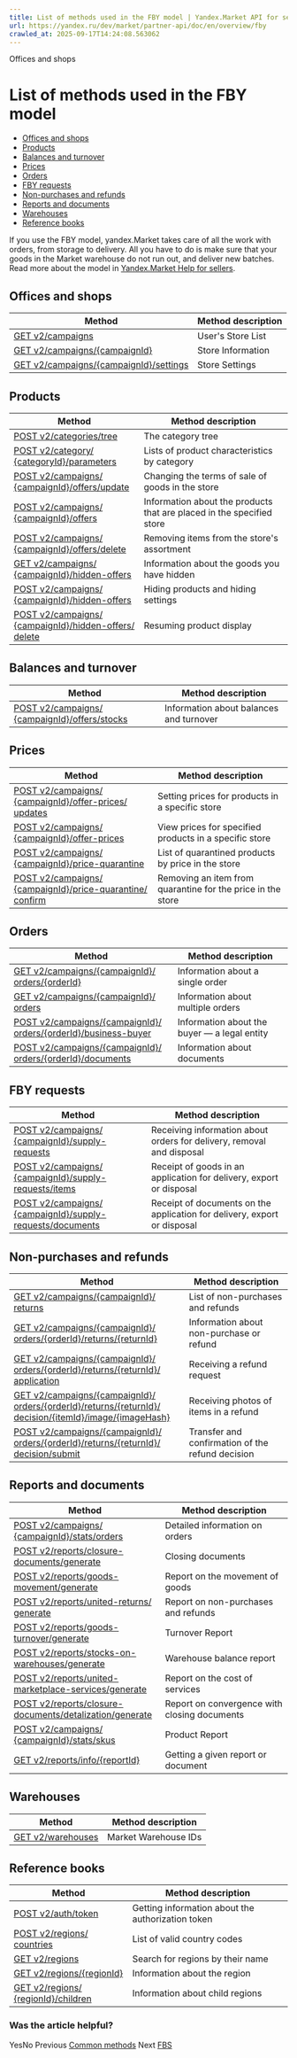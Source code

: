 ```yaml
---
title: List of methods used in the FBY model | Yandex.Market API for sellers
url: https://yandex.ru/dev/market/partner-api/doc/en/overview/fby
crawled_at: 2025-09-17T14:24:08.563062
---
```


Offices and shops
# List of methods used in the FBY model
  * [Offices and shops](https://yandex.ru/dev/market/partner-api/doc/en/overview/en/overview/fby#offices-and-shops)
  * [Products](https://yandex.ru/dev/market/partner-api/doc/en/overview/en/overview/fby#products)
  * [Balances and turnover](https://yandex.ru/dev/market/partner-api/doc/en/overview/en/overview/fby#balances-and-turnover)
  * [Prices](https://yandex.ru/dev/market/partner-api/doc/en/overview/en/overview/fby#prices)
  * [Orders](https://yandex.ru/dev/market/partner-api/doc/en/overview/en/overview/fby#orders)
  * [FBY requests](https://yandex.ru/dev/market/partner-api/doc/en/overview/en/overview/fby#fby-requests)
  * [Non-purchases and refunds](https://yandex.ru/dev/market/partner-api/doc/en/overview/en/overview/fby#non-purchases-and-refunds)
  * [Reports and documents](https://yandex.ru/dev/market/partner-api/doc/en/overview/en/overview/fby#reports-and-documents)
  * [Warehouses](https://yandex.ru/dev/market/partner-api/doc/en/overview/en/overview/fby#warehouses)
  * [Reference books](https://yandex.ru/dev/market/partner-api/doc/en/overview/en/overview/fby#reference-books)


If you use the FBY model, yandex.Market takes care of all the work with orders, from storage to delivery. All you have to do is make sure that your goods in the Market warehouse do not run out, and deliver new batches. Read more about the model in [Yandex.Market Help for sellers](https://yandex.ru/support/marketplace/ru/introduction/models#fby).
##  [](https://yandex.ru/dev/market/partner-api/doc/en/overview/en/overview/fby#offices-and-shops)Offices and shops
**Method** |  **Method description**  
---|---  
[GET v2/​campaigns](https://yandex.ru/dev/market/partner-api/doc/en/overview/en/reference/campaigns/getCampaigns) |  User's Store List  
[GET v2/​campaigns/​{campaignId}](https://yandex.ru/dev/market/partner-api/doc/en/overview/en/reference/campaigns/getCampaign) |  Store Information  
[GET v2/​campaigns/​{campaignId}/​settings](https://yandex.ru/dev/market/partner-api/doc/en/overview/en/reference/campaigns/getCampaignSettings) |  Store Settings  
##  [](https://yandex.ru/dev/market/partner-api/doc/en/overview/en/overview/fby#products)Products
**Method** |  **Method description**  
---|---  
[POST v2/​categories/​tree](https://yandex.ru/dev/market/partner-api/doc/en/overview/en/reference/categories/getCategoriesTree) |  The category tree  
[POST v2/​category/​{categoryId}/​parameters](https://yandex.ru/dev/market/partner-api/doc/en/overview/en/reference/content/getCategoryContentParameters) |  Lists of product characteristics by category  
[POST v2/​campaigns/​{campaignId}/​offers/​update](https://yandex.ru/dev/market/partner-api/doc/en/overview/en/reference/assortment/updateCampaignOffers) |  Changing the terms of sale of goods in the store  
[POST v2/​campaigns/​{campaignId}/​offers](https://yandex.ru/dev/market/partner-api/doc/en/overview/en/reference/assortment/getCampaignOffers) |  Information about the products that are placed in the specified store  
[POST v2/​campaigns/​{campaignId}/​offers/​delete](https://yandex.ru/dev/market/partner-api/doc/en/overview/en/reference/assortment/deleteCampaignOffers) |  Removing items from the store's assortment  
[GET v2/​campaigns/​{campaignId}/​hidden-offers](https://yandex.ru/dev/market/partner-api/doc/en/overview/en/reference/assortment/getHiddenOffers) |  Information about the goods you have hidden  
[POST v2/​campaigns/​{campaignId}/​hidden-offers](https://yandex.ru/dev/market/partner-api/doc/en/overview/en/reference/assortment/addHiddenOffers) |  Hiding products and hiding settings  
[POST v2/​campaigns/​{campaignId}/​hidden-offers/​delete](https://yandex.ru/dev/market/partner-api/doc/en/overview/en/reference/assortment/deleteHiddenOffers) |  Resuming product display  
##  [](https://yandex.ru/dev/market/partner-api/doc/en/overview/en/overview/fby#balances-and-turnover)Balances and turnover
**Method** |  **Method description**  
---|---  
[POST v2/​campaigns/​{campaignId}/​offers/​stocks](https://yandex.ru/dev/market/partner-api/doc/en/overview/en/reference/stocks/getStocks) |  Information about balances and turnover  
##  [](https://yandex.ru/dev/market/partner-api/doc/en/overview/en/overview/fby#prices)Prices
**Method** |  **Method description**  
---|---  
[POST v2/​campaigns/​{campaignId}/​offer-prices/​updates](https://yandex.ru/dev/market/partner-api/doc/en/overview/en/reference/assortment/updatePrices) |  Setting prices for products in a specific store  
[POST v2/​campaigns/​{campaignId}/​offer-prices](https://yandex.ru/dev/market/partner-api/doc/en/overview/en/reference/assortment/getPricesByOfferIds) |  View prices for specified products in a specific store  
[POST v2/​campaigns/​{campaignId}/​price-quarantine](https://yandex.ru/dev/market/partner-api/doc/en/overview/en/reference/assortment/getCampaignQuarantineOffers) |  List of quarantined products by price in the store  
[POST v2/​campaigns/​{campaignId}/​price-quarantine/​confirm](https://yandex.ru/dev/market/partner-api/doc/en/overview/en/reference/assortment/confirmCampaignPrices) |  Removing an item from quarantine for the price in the store  
##  [](https://yandex.ru/dev/market/partner-api/doc/en/overview/en/overview/fby#orders)Orders
**Method** |  **Method description**  
---|---  
[GET v2/​campaigns/​{campaignId}/​orders/​{orderId}](https://yandex.ru/dev/market/partner-api/doc/en/overview/en/reference/orders/getOrder) |  Information about a single order  
[GET v2/​campaigns/​{campaignId}/​orders](https://yandex.ru/dev/market/partner-api/doc/en/overview/en/reference/orders/getOrders) |  Information about multiple orders  
[POST v2/​campaigns/​{campaignId}/​orders/​{orderId}/​business-buyer](https://yandex.ru/dev/market/partner-api/doc/en/overview/en/reference/order-business-information/getOrderBusinessBuyerInfo) |  Information about the buyer — a legal entity  
[POST v2/​campaigns/​{campaignId}/​orders/​{orderId}/​documents](https://yandex.ru/dev/market/partner-api/doc/en/overview/en/reference/order-business-information/getOrderBusinessDocumentsInfo) |  Information about documents  
##  [](https://yandex.ru/dev/market/partner-api/doc/en/overview/en/overview/fby#fby-requests)FBY requests
**Method** |  **Method description**  
---|---  
[POST v2/​campaigns/​{campaignId}/​supply-requests](https://yandex.ru/dev/market/partner-api/doc/en/overview/en/reference/supply-requests/getSupplyRequests) |  Receiving information about orders for delivery, removal and disposal  
[POST v2/​campaigns/​{campaignId}/​supply-requests/​items](https://yandex.ru/dev/market/partner-api/doc/en/overview/en/reference/supply-requests/getSupplyRequestItems) |  Receipt of goods in an application for delivery, export or disposal  
[POST v2/​campaigns/​{campaignId}/​supply-requests/​documents](https://yandex.ru/dev/market/partner-api/doc/en/overview/en/reference/supply-requests/getSupplyRequestDocuments) |  Receipt of documents on the application for delivery, export or disposal  
##  [](https://yandex.ru/dev/market/partner-api/doc/en/overview/en/overview/fby#non-purchases-and-refunds)Non-purchases and refunds
**Method** |  **Method description**  
---|---  
[GET v2/​campaigns/​{campaignId}/​returns](https://yandex.ru/dev/market/partner-api/doc/en/overview/en/reference/orders/getReturns) |  List of non-purchases and refunds  
[GET v2/​campaigns/​{campaignId}/​orders/​{orderId}/​returns/​{returnId}](https://yandex.ru/dev/market/partner-api/doc/en/overview/en/reference/orders/getReturn) |  Information about non-purchase or refund  
[GET v2/​campaigns/​{campaignId}/​orders/​{orderId}/​returns/​{returnId}/​application](https://yandex.ru/dev/market/partner-api/doc/en/overview/en/reference/orders/getReturnApplication) |  Receiving a refund request  
[GET v2/​campaigns/​{campaignId}/​orders/​{orderId}/​returns/​{returnId}/​decision/​{itemId}/​image/​{imageHash}](https://yandex.ru/dev/market/partner-api/doc/en/overview/en/reference/orders/getReturnPhoto) |  Receiving photos of items in a refund  
[POST v2/​campaigns/​{campaignId}/​orders/​{orderId}/​returns/​{returnId}/​decision/​submit](https://yandex.ru/dev/market/partner-api/doc/en/overview/en/reference/orders/submitReturnDecision) |  Transfer and confirmation of the refund decision  
##  [](https://yandex.ru/dev/market/partner-api/doc/en/overview/en/overview/fby#reports-and-documents)Reports and documents
**Method** |  **Method description**  
---|---  
[POST v2/​campaigns/​{campaignId}/​stats/​orders](https://yandex.ru/dev/market/partner-api/doc/en/overview/en/reference/stats/getOrdersStats) |  Detailed information on orders  
[POST v2/​reports/​closure-documents/​generate](https://yandex.ru/dev/market/partner-api/doc/en/overview/en/reference/reports/generateClosureDocumentsReport) |  Closing documents  
[POST v2/​reports/​goods-movement/​generate](https://yandex.ru/dev/market/partner-api/doc/en/overview/en/reference/reports/generateGoodsMovementReport) |  Report on the movement of goods  
[POST v2/​reports/​united-returns/​generate](https://yandex.ru/dev/market/partner-api/doc/en/overview/en/reference/reports/generateUnitedReturnsReport) |  Report on non-purchases and refunds  
[POST v2/​reports/​goods-turnover/​generate](https://yandex.ru/dev/market/partner-api/doc/en/overview/en/reference/reports/generateGoodsTurnoverReport) |  Turnover Report  
[POST v2/​reports/​stocks-on-warehouses/​generate](https://yandex.ru/dev/market/partner-api/doc/en/overview/en/reference/reports/generateStocksOnWarehousesReport) |  Warehouse balance report  
[POST v2/​reports/​united-marketplace-services/​generate](https://yandex.ru/dev/market/partner-api/doc/en/overview/en/reference/reports/generateUnitedMarketplaceServicesReport) |  Report on the cost of services  
[POST v2/​reports/​closure-documents/​detalization/​generate](https://yandex.ru/dev/market/partner-api/doc/en/overview/en/reference/reports/generateClosureDocumentsDetalizationReport) |  Report on convergence with closing documents  
[POST v2/​campaigns/​{campaignId}/​stats/​skus](https://yandex.ru/dev/market/partner-api/doc/en/overview/en/reference/assortment/getGoodsStats) |  Product Report  
[GET v2/​reports/​info/​{reportId}](https://yandex.ru/dev/market/partner-api/doc/en/overview/en/reference/reports/getReportInfo) |  Getting a given report or document  
##  [](https://yandex.ru/dev/market/partner-api/doc/en/overview/en/overview/fby#warehouses)Warehouses
**Method** |  **Method description**  
---|---  
[GET v2/​warehouses](https://yandex.ru/dev/market/partner-api/doc/en/overview/en/reference/warehouses/getFulfillmentWarehouses) |  Market Warehouse IDs  
##  [](https://yandex.ru/dev/market/partner-api/doc/en/overview/en/overview/fby#reference-books)Reference books
**Method** |  **Method description**  
---|---  
[POST v2/​auth/​token](https://yandex.ru/dev/market/partner-api/doc/en/overview/en/reference/auth/getAuthTokenInfo) |  Getting information about the authorization token  
[POST v2/​regions/​countries](https://yandex.ru/dev/market/partner-api/doc/en/overview/en/reference/regions/getRegionsCodes) |  List of valid country codes  
[GET v2/​regions](https://yandex.ru/dev/market/partner-api/doc/en/overview/en/reference/regions/searchRegionsByName) |  Search for regions by their name  
[GET v2/​regions/​{regionId}](https://yandex.ru/dev/market/partner-api/doc/en/overview/en/reference/regions/searchRegionsById) |  Information about the region  
[GET v2/​regions/​{regionId}/​children](https://yandex.ru/dev/market/partner-api/doc/en/overview/en/reference/regions/searchRegionChildren) |  Information about child regions  
### Was the article helpful?
YesNo
Previous
[Common methods](https://yandex.ru/dev/market/partner-api/doc/en/overview/en/overview/business)
Next
[FBS](https://yandex.ru/dev/market/partner-api/doc/en/overview/en/overview/fbs)

